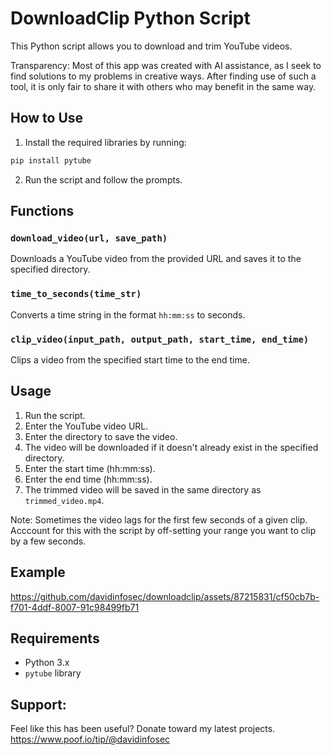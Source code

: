 # DownloadClip Python Script

This Python script allows you to download and trim YouTube videos.

Transparency: Most of this app was created with AI assistance, as I seek to find solutions to my problems in creative ways. After finding use of such a tool, it is only fair to share it with others who may benefit in the same way.

## How to Use

1. Install the required libraries by running:

```bash
pip install pytube
```

2. Run the script and follow the prompts.

## Functions

### `download_video(url, save_path)`

Downloads a YouTube video from the provided URL and saves it to the specified directory.

### `time_to_seconds(time_str)`

Converts a time string in the format `hh:mm:ss` to seconds.

### `clip_video(input_path, output_path, start_time, end_time)`

Clips a video from the specified start time to the end time.

## Usage

1. Run the script.
2. Enter the YouTube video URL.
3. Enter the directory to save the video.
4. The video will be downloaded if it doesn't already exist in the specified directory.
5. Enter the start time (hh:mm:ss).
6. Enter the end time (hh:mm:ss).
7. The trimmed video will be saved in the same directory as `trimmed_video.mp4`.

Note: Sometimes the video lags for the first few seconds of a given clip. Acccount for this with the script by off-setting your range you want to clip by a few seconds.

## Example


https://github.com/davidinfosec/downloadclip/assets/87215831/cf50cb7b-f701-4ddf-8007-91c98499fb71

## Requirements

- Python 3.x
- `pytube` library

## Support:

Feel like this has been useful? Donate toward my latest projects. https://www.poof.io/tip/@davidinfosec
